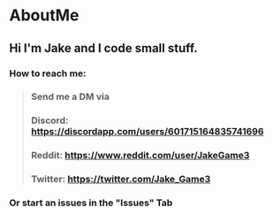 # AboutMe
## Hi I'm Jake and I code small stuff.

### How to reach me: <br>
> ### **Send me a DM via** <br>
> ### **Discord: https://discordapp.com/users/601715164835741696** <br>
> ### Reddit: **https://www.reddit.com/user/JakeGame3** <br>
> ### Twitter: **https://twitter.com/Jake_Game3**
### Or start an issues in the "Issues" Tab
